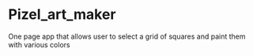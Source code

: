# Pizel_art_maker
One page app that allows user to select a grid of squares and paint them with various colors
